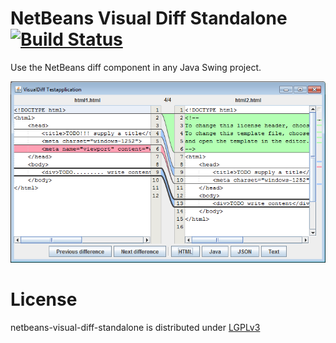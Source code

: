 NetBeans Visual Diff Standalone [![Build Status](http://ci.cismet.de/buildStatus/icon?job=netbeans-visual-diff-standalone)](https://ci.cismet.de/job/netbeans-visual-diff-standalone/)
===============================

Use the NetBeans diff component in any Java Swing project.

![Visual Diff](/screenshots/diff-in-swing-app.png?raw=true "Visual Diff")

License
=======

netbeans-visual-diff-standalone is distributed under [LGPLv3](https://github.com/cismet/netbeans-visual-diff-standalone/blob/dev/LICENSE)
